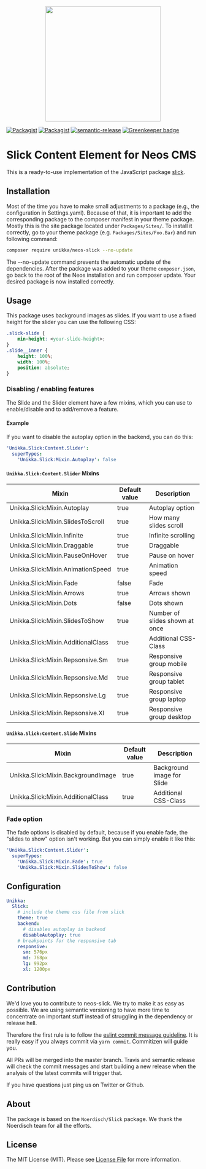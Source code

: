 <p align="center">
  <img src="https://cdn.jsdelivr.net/gh/unikka/unikka.de/src/assets/unikka_with_background.svg" width="300" />
</p>

[![Packagist](https://img.shields.io/packagist/l/unikka/neos-slick.svg?style=flat-square)](https://packagist.org/packages/unikka/neos-slick)
[![Packagist](https://img.shields.io/packagist/v/unikka/neos-slick.svg?style=flat-square)](https://packagist.org/packages/unikka/neos-slick)
[![semantic-release](https://img.shields.io/badge/%20%20%F0%9F%93%A6%F0%9F%9A%80-semantic--release-e10079.svg)](https://github.com/semantic-release/semantic-release)
[![Greenkeeper badge](https://badges.greenkeeper.io/unikka/neos-slick.svg)](https://greenkeeper.io/)

# Slick Content Element for Neos CMS 

This is a ready-to-use implementation of the JavaScript package [slick](http://kenwheeler.github.io/slick/). 

## Installation
Most of the time you have to make small adjustments to a package (e.g., the configuration in Settings.yaml). Because of that, it is important to add the corresponding package to the composer manifest in your theme package. Mostly this is the site package located under `Packages/Sites/`. To install it correctly, go to your theme package (e.g. `Packages/Sites/Foo.Bar`) and run following command:

```bash
composer require unikka/neos-slick --no-update
```

The --no-update command prevents the automatic update of the dependencies. After the package was added to your theme `composer.json`, go back to the root of the Neos installation and run composer update. Your desired package is now installed correctly.

## Usage
This package uses background images as slides. If you want to use a fixed height for the slider you can use the following CSS:

```css
.slick-slide {
    min-height: <your-slide-height>;
}
.slide__inner {
    height: 100%;
    width: 100%;
    position: absolute;
}
```

### Disabling / enabling features

The Slide and the Slider element have a few mixins, which you can use to enable/disable and to add/remove a feature.

#### Example 
If you want to disable the autoplay option in the backend, you can do this:

```yaml
'Unikka.Slick:Content.Slider':
  superTypes:
    'Unikka.Slick:Mixin.Autoplay': false
```

#### `Unikka.Slick:Content.Slider` Mixins
| Mixin                                 | Default value | Description              |
|---------------------------------------|---------------|--------------------------|
| Unikka.Slick:Mixin.Autoplay        | true          | Autoplay option          |
| Unikka.Slick:Mixin.SlidesToScroll  | true          | How many slides scroll   |
| Unikka.Slick:Mixin.Infinite        | true          | Infinite scrolling       |
| Unikka.Slick:Mixin.Draggable       | true          | Draggable                |
| Unikka.Slick:Mixin.PauseOnHover    | true          | Pause on hover           |
| Unikka.Slick:Mixin.AnimationSpeed  | true          | Animation speed          |
| Unikka.Slick:Mixin.Fade            | false         | Fade                     |
| Unikka.Slick:Mixin.Arrows          | true          | Arrows shown             |
| Unikka.Slick:Mixin.Dots            | false         | Dots shown               |
| Unikka.Slick:Mixin.SlidesToShow    | true          | Number of slides shown at once |
| Unikka.Slick:Mixin.AdditionalClass | true          | Additional CSS-Class     |
| Unikka.Slick:Mixin.Repsonsive.Sm   | true          | Responsive group mobile  |
| Unikka.Slick:Mixin.Repsonsive.Md   | true          | Responsive group tablet  |
| Unikka.Slick:Mixin.Repsonsive.Lg   | true          | Responsive group laptop  |
| Unikka.Slick:Mixin.Repsonsive.Xl   | true          | Responsive group desktop |

#### `Unikka.Slick:Content.Slide` Mixins

| Mixin                                 | Default value | Description                |
|---------------------------------------|---------------|----------------------------|
| Unikka.Slick:Mixin.BackgroundImage | true          | Background image for Slide |
| Unikka.Slick:Mixin.AdditionalClass | true          | Additional CSS-Class       |

### Fade option
The fade options is disabled by default, because if you enable fade, the "slides to show" option isn't working. But you can simply enable it like this:

```yaml
'Unikka.Slick:Content.Slider':
  superTypes:
    'Unikka.Slick:Mixin.Fade': true 
    'Unikka.Slick:Mixin.SlidesToShow': false
```

## Configuration

```yaml
Unikka:
  Slick:
    # include the theme css file from slick
    theme: true
    backend:
      # disables autoplay in backend
      disableAutoplay: true
    # breakpoints for the responsive tab
    responsive:
      sm: 576px
      md: 768px
      lg: 992px
      xl: 1200px

```

## Contribution

We'd love you to contribute to neos-slick. We try to make it as easy as possible.
We are using semantic versioning to have more time to concentrate on important stuff
instead of struggling in the dependency or release hell.

Therefore the first rule is to follow the [eslint commit message guideline](https://github.com/conventional-changelog-archived-repos/conventional-changelog-eslint/blob/master/convention.md).
It is really easy if you always commit via `yarn commit`. Commitizen will guide you.

All PRs will be merged into the master branch. Travis and semantic release will check the commit messages and start
building a new release when the analysis of the latest commits will trigger that.

If you have questions just ping us on Twitter or Github.

## About

The package is based on the `Noerdisch/Slick` package. We thank the Noerdisch team for
all the efforts.

## License
The MIT License (MIT). Please see [License File](LICENSE) for more information.
